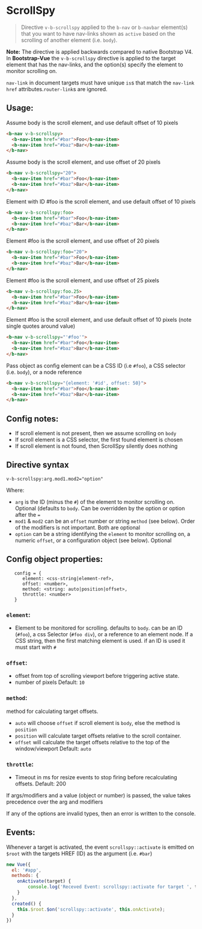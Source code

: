 # ScrollSpy

> Directive `v-b-scrollspy` applied to the `b-nav` or `b-navbar` element(s) that you want to have nav-links shown as `active`
based on the scrolling of another element (i.e. `body`).

**Note:** The directive is applied backwards compared to native Bootstrap V4. In **Bootstrap-Vue** the `v-b-scrollspy` directive
is applied to the target element that has the nav-links, and the option(s) specify the element to monitor scrolling on.

`nav-link` in document targets must have unique `is`s that match the `nav-link` `href` attributes.`router-link`s are ignored.

## Usage:
Assume body is the scroll element, and use default offset of 10 pixels
```html
<b-nav v-b-scrollspy>
  <b-nav-item href="#bar">Foo</b-nav-item>
  <b-nav-item href="#baz">Bar</b-nav-item>
</b-nav>
```
Assume body is the scroll element, and use offset of 20 pixels
```html
<b-nav v-b-scrollspy="20">
  <b-nav-item href="#bar">Foo</b-nav-item>
  <b-nav-item href="#baz">Bar</b-nav-item>
</b-nav>
```
Element with ID #foo is the scroll element, and use default offset of 10 pixels
```html
<b-nav v-b-scrollspy:foo>
  <b-nav-item href="#bar">Foo</b-nav-item>
  <b-nav-item href="#baz">Bar</b-nav-item>
</b-nav>
```
Element #foo is the scroll element, and use offset of 20 pixels
```html
<b-nav v-b-scrollspy:foo="20">
  <b-nav-item href="#bar">Foo</b-nav-item>
  <b-nav-item href="#baz">Bar</b-nav-item>
</b-nav>
```
Element  #foo is the scroll element, and use offset of 25 pixels
```html
<b-nav v-b-scrollspy:foo.25>
  <b-nav-item href="#bar">Foo</b-nav-item>
  <b-nav-item href="#baz">Bar</b-nav-item>
</b-nav>
```
Element #foo is the scroll element, and use default offset of 10 pixels (note single quotes around value)
```html
<b-nav v-b-scrollspy="'#foo'">
  <b-nav-item href="#bar">Foo</b-nav-item>
  <b-nav-item href="#baz">Bar</b-nav-item>
</b-nav>
```
Pass object as config element can be a CSS ID (i.e `#foo`), a CSS selector (i.e. `body`), or a node reference
```html
<b-nav v-b-scrollspy="{element: '#id', offset: 50}">
  <b-nav-item href="#bar">Foo</b-nav-item>
  <b-nav-item href="#baz">Bar</b-nav-item>
</b-nav>
```
## Config notes:
- If scroll element is not present, then we assume scrolling on `body`
- If scroll element is a CSS selector, the first found element is chosen
- If scroll element is not found, then ScrollSpy silently does nothing

## Directive syntax
```
v-b-scrollspy:arg.mod1.mod2="option"
```
Where:
- `arg` is the ID (minus the `#`) of the element to monitor scrolling on. Optional (defaults to `body`. Can be overridden by the option or option after the `=`
- `mod1` & `mod2` can be an `offset` number or string `method` (see below). Order of the modifiers is not important. Both are optional
- `option` can be a string identifying the `element` to monitor scrolling on, a numeric `offset`, or a configuration object (see below). Optional

## Config object properties:
```
   config = {
      element: <css-string|element-ref>,
      offset: <number>,
      method: <string: auto|position|offset>,
      throttle: <number>
   }
```

### `element`:
- Element to be monitored for scrolling. defaults to `body`. can be an ID (`#foo`), a css Selector (`#foo div`), or a reference to an element node. If a CSS string, then the first matching element is used. if an ID is used it must start with `#`

### `offset`:
- offset from top of scrolling viewport before triggering active state.
- number of pixels
Default: `10`

### `method`:
method for calculating target offsets.
 - `auto` will choose `offset` if  scroll element is `body`, else the method is `position`
 - `position` will calculate target offsets relative to the scroll container.
 - `offset` will calculate the target offsets relative to the top of the window/viewport
Default: `auto`

### `throttle`:
- Timeout in ms for resize events to stop firing before recalculating offsets.
Default: 200

If args/modifiers and a value (object or number) is passed, the value takes precedence over the arg and modifiers

If any of the options are invalid types, then an error is written to the console.

## Events:

Whenever a target is activated, the event `scrollspy::activate` is emitted on `$root` with the
targets HREF (ID) as the argument (i.e. `#bar`)

```js
new Vue({
  el: '#app',
  methods: {
  	onActivate(target) {
    	console.log('Receved Event: scrollspy::activate for target ', target);
    }
  },
  created() {
  	this.$root.$on('scrollspy::activate', this.onActivate);
  }
})
```
